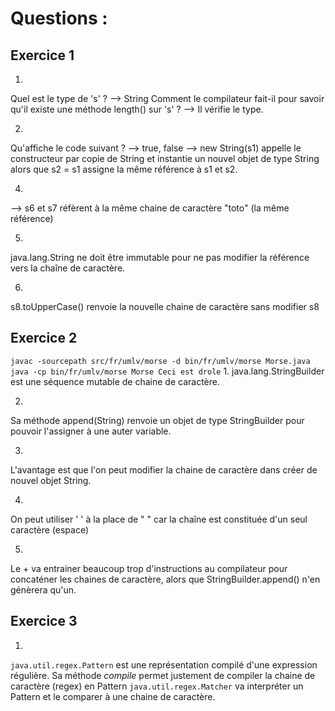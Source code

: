 # Questions :


## Exercice 1
1. 
Quel est le type de 's' ?
--> String
Comment le compilateur fait-il pour savoir qu'il existe une méthode length() sur 's' ?
--> Il vérifie le type.

2. 
Qu'affiche le code suivant ?
--> true, false
--> new String(s1) appelle le constructeur par copie de String et instantie un nouvel objet de type String alors que s2 = s1 assigne la même référence à s1 et s2.

4.
--> s6 et s7 réfèrent à la même chaine de caractère "toto" (la même référence)

5.
java.lang.String ne doit être immutable pour ne pas modifier la référence vers la chaîne de caractère.

6.
s8.toUpperCase() renvoie la nouvelle chaine de caractère sans modifier s8

## Exercice 2

`javac -sourcepath src/fr/umlv/morse -d bin/fr/umlv/morse Morse.java`
`java -cp bin/fr/umlv/morse Morse Ceci est drole`
1. 
java.lang.StringBuilder est une séquence mutable de chaine de caractère.

2. 
Sa méthode append(String) renvoie un objet de type StringBuilder pour pouvoir l'assigner à une auter variable.

3.
L'avantage est que l'on peut modifier la chaine de caractère dans créer de nouvel objet String.

4.
On peut utiliser ' ' à la place de " " car la chaîne est constituée d'un seul caractère (espace)

5.
Le + va entrainer beaucoup trop d'instructions au compilateur pour concaténer les chaines de caractère, alors que StringBuilder.append() n'en génèrera qu'un.

## Exercice 3
1. 
`java.util.regex.Pattern` est une représentation compilé d'une expression régulière.
Sa méthode _compile_ permet justement de compiler la chaine de caractère (regex) en Pattern
`java.util.regex.Matcher` va interpréter un Pattern et le comparer à une chaine de caractère.